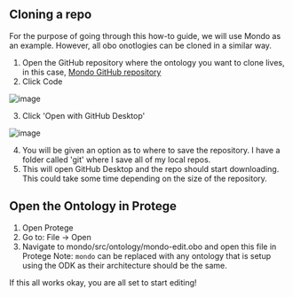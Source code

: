 ## Cloning a repo

For the purpose of going through this how-to guide, we will use Mondo as an example. However, all obo onotlogies can be cloned in a similar way.

1.  Open the GitHub repository where the ontology you want to clone lives, in this case, [Mondo GitHub repository](https://github.com/monarch-initiative/mondo)
2.  Click Code

![image](https://user-images.githubusercontent.com/6722114/116610830-801b0480-a8ea-11eb-8567-9da0c1159954.png)

3. Click 'Open with GitHub Desktop'

![image](https://user-images.githubusercontent.com/6722114/115820985-c3d7b080-a3b6-11eb-8131-7b9c33cc294d.png)

4. You will be given an option as to where to save the repository. I have a folder called 'git' where I save all of my local repos.
5. This will open GitHub Desktop and the repo should start downloading. This could take some time depending on the size of the repository.

## Open the Ontology in Protege

1. Open Protege
2. Go to: File -> Open
3. Navigate to mondo/src/ontology/mondo-edit.obo and open this file in Protege
   Note: `mondo` can be replaced with any ontology that is setup using the ODK as their architecture should be the same.

If this all works okay, you are all set to start editing!
